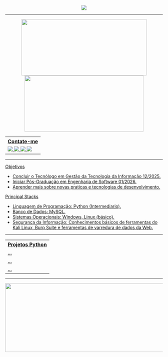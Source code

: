 <div align="center" class="svg-header-welcome">
	<a href="https://git.io/typing-svg"><img src="https://readme-typing-svg.demolab.com?font=Fira+Code&size=30&pause=1000&color=FFFFFF&center=true&width=800&lines=Ola%2C+seja+bem+vindo+ao+meu+github.;Eu+sou+Pedro+Henrique+Santos.">
	</a>
</div>

<hr>

<div align="center" class="stats-and-mostused">
	<a href="https://github.com/pehensantos">
  	<img height="180em" width="400em" src="https://github-readme-stats.vercel.app/api?username=pehensantos&show_icons=true&theme=dark&include_all_commits=true&count_private=true"/>
   	<!-- Most used programming languages -->
  	<img height="180em" width="380em" src="https://github-readme-stats.vercel.app/api/top-langs/?username=pehensantos&layout=compact&langs_count=10&theme=dark"/>
</div>

<div align="center" class="contact">
	<table>
		<tr><th>Contate-me</th></tr>
		<tr>
			<td>
			<a target="_blank" href="https://www.linkedin.com/in/pedro-henrique-silva-7b60b8268/">
 			<img src="https://img.shields.io/badge/-LinkedIn-%230077B5?style=for-the-badge&logo=linkedin&logoColor=white">
			<a target="_blank" href="https://api.whatsapp.com/send/?phone=5511987914178&text=Ola%2C,+eu+sou+Pedro,+como+eu+posso+ajuda-lo%3F&type=phone_number&app_absent=0">
			<img src="https://img.shields.io/badge/WhatsApp-25D366?style=for-the-badge&logo=whatsapp&logoColor=white">
			<a target="_blank" href="">
			<img src="https://img.shields.io/badge/Telegram-2CA5E0?style=for-the-badge&logo=telegram&logoColor=white">
			<a target="_blank" href="">
			<img src="https://img.shields.io/badge/Microsoft_Outlook-0078D4?style=for-the-badge&logo=microsoft-outlook&logoColor=white">
			</td>
		</tr>
	</table>
</div>

<hr>

Objetivos <!-- Objetivos para serem realizados em até 3 anos --> 
- Concluir o Tecnólogo em Gestão da Tecnologia da Informação 12/2025.  <!-- Objetivo para 2025-->
- Iniciar Pós-Graduação em Engenharia de Software 01/2026. <!-- Após a conclusão do objetivo anterior -->
- Aprender mais sobre novas praticas e tecnologias de desenvolvimento. <!-- Aprendendo sempre -->

Principal Stacks <!-- Principais habilidades técnicas -->
- Linguagem de Programação: Python (Intermediario). <!-- Conhecimentos Consideraveis -->
- Banco de Dados: MySQL. <!-- Banco de dados que sou habituado -->
- Sistemas Operacionais: Windows, Linux (básico). <!-- Sistemas operacionais que sou habituado -->
- Segurança da Informação: Conhecimentos básicos de ferramentas do Kali Linux, Burp Suite e ferramentas de varredura de dados da Web. <!-- Gosto muito da área e aprendo sempre que posso -->
  

 
<hr>

<div align="center" class="projects">
	<table>
		<tr class="header">
			<th>Projetos Python</th>
		</tr>
		<tr class="column1">
			<td><a href=""> ... <!-- ... --></td>
		</tr>
		<tr class="column2">
			<td><a href=""> ... <!-- ... --></td>
		</tr>
		<tr class="column3">
			<td><a href=""> ... <!-- ... --></td>
		</tr>
	</table>
</div>

<hr>

<div align="center" class="day-streak">
	<a href="https://github.com/pehensantos"> 
   	<img height="220em" width="800em" src="https://streak-stats.demolab.com?user=pehensantos&theme=dark"/>
</div>
